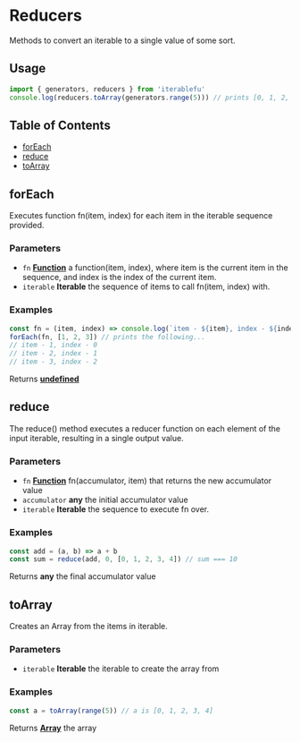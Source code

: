 # Reducers

Methods to convert an iterable to a single value of some sort.

## Usage

```javascript
import { generators, reducers } from 'iterablefu'
console.log(reducers.toArray(generators.range(5))) // prints [0, 1, 2, 3, 4]
```

## Table of Contents

<!-- !toc (level=2 minlevel=2 omit="Usage;Table of Contents") -->

* [forEach](#foreach)
* [reduce](#reduce)
* [toArray](#toarray)

<!-- toc! -->

<!-- Generated by documentation.js. Update this documentation by updating the source code. -->

## forEach

Executes function fn(item, index) for each item in the iterable sequence provided.

### Parameters

* `fn` **[Function][1]** a function(item, index), where item is the current item in the sequence, and index
  is the index of the current item.
* `iterable` **Iterable** the sequence of items to call fn(item, index) with.

### Examples

```javascript
const fn = (item, index) => console.log(`item - ${item}, index - ${index}`)
forEach(fn, [1, 2, 3]) // prints the following...
// item - 1, index - 0
// item - 2, index - 1
// item - 3, index - 2
```

Returns **[undefined][2]** 

## reduce

The reduce() method executes a reducer function on each element of
the input iterable, resulting in a single output value.

### Parameters

* `fn` **[Function][1]** fn(accumulator, item) that returns the new accumulator value
* `accumulator` **any** the initial accumulator value
* `iterable` **Iterable** the sequence to execute fn over.

### Examples

```javascript
const add = (a, b) => a + b
const sum = reduce(add, 0, [0, 1, 2, 3, 4]) // sum === 10
```

Returns **any** the final accumulator value

## toArray

Creates an  Array from the items in iterable.

### Parameters

* `iterable` **Iterable** the iterable to create the array from

### Examples

```javascript
const a = toArray(range(5)) // a is [0, 1, 2, 3, 4]
```

Returns **[Array][3]** the array

[1]: https://developer.mozilla.org/docs/Web/JavaScript/Reference/Statements/function

[2]: https://developer.mozilla.org/docs/Web/JavaScript/Reference/Global_Objects/undefined

[3]: https://developer.mozilla.org/docs/Web/JavaScript/Reference/Global_Objects/Array
